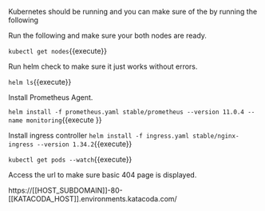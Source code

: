 
Kubernetes should be running and you can make sure of the by running the following

Run the following and make sure your both nodes are ready.

`kubectl get nodes`{{execute}}

Run helm check to make sure it just works without errors.

`helm ls`{{execute}}

Install Prometheus Agent.

`helm install -f prometheus.yaml stable/prometheus --version 11.0.4 --name monitoring`{{execute }}


Install ingress controller
`helm install -f ingress.yaml stable/nginx-ingress --version 1.34.2`{{execute}}

`kubectl get pods --watch`{{execute}}

Access the url to make sure basic 404 page is displayed.

https://[[HOST_SUBDOMAIN]]-80-[[KATACODA_HOST]].environments.katacoda.com/
